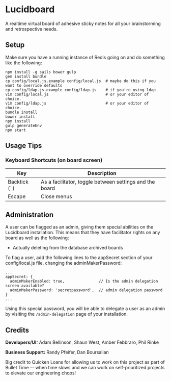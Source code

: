 # Lucidboard

A realtime virtual board of adhesive sticky notes for all your brainstorming and retrospective needs.

## Setup

Make sure you have a running instance of Redis going on and do something like the following:

    npm install -g sails bower gulp
    gem install bundle
    cp config/local.js.example config/local.js  # maybe do this if you want to override defaults
    cp config/ldap.js.example config/ldap.js    # if you're using ldap
    vim config/local.js                         # or your editor of choice.
    vim config/ldap.js                          # or your editor of choice.
    bundle install
    bower install
    npm install
    gulp generateEnv
    npm start

## Usage Tips

### Keyboard Shortcuts (on board screen)

| Key                  | Description                                             |
|----------------------|---------------------------------------------------------|
| Backtick (``` ` ```) | As a facilitator, toggle between settings and the board |
| Escape               | Close menus                                             |

## Administration

A user can be flagged as an admin, giving them special abilities on the Lucidboard installation. This means that they have facilitator rights on any board as well as the following:

  - Actually deleting from the database archived boards

To flag a user, add the following lines to the appSecret section of your config/local.js file, changing the adminMakerPassword:

    ...
    appSecret: {
      adminMakerEnabled: true,               // Is the admin delegation screen available?
      adminMakerPassword: 'secretpassword',  // admin delegation password
    }
    ...

Using this special password, you will be able to delegate a user as an admin by visiting the `/admin-delegation` page of your installation.

## Credits

**Developers/UI:** Adam Bellinson, Shaun West, Amber Febbraro, Phil Rinke

**Business Support:** Randy Pfeifer, Dan Boursalian

Big credit to Quicken Loans for allowing us to work on this project as part of Bullet Time -- when time slows and we can work on self-prioritized projects to elevate our engineering chops!
